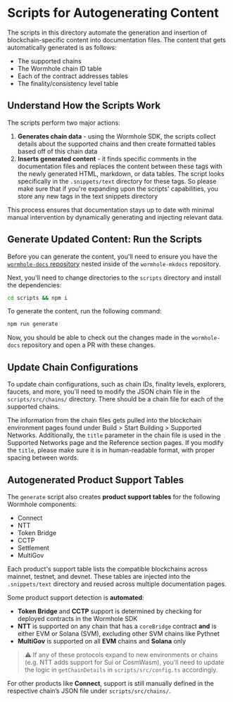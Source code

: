 # Scripts for Autogenerating Content

The scripts in this directory automate the generation and insertion of blockchain-specific content into documentation files. The content that gets automatically generated is as follows:

- The supported chains
- The Wormhole chain ID table
- Each of the contract addresses tables
- The finality/consistency level table

## Understand How the Scripts Work

The scripts perform two major actions:

1. **Generates chain data** - using the Wormhole SDK, the scripts collect details about the supported chains and then create formatted tables based off of this chain data
2. **Inserts generated content** - it finds specific <!--tag--> comments in the documentation files and replaces the content between these tags with the newly generated HTML, markdown, or data tables. The script looks specifically in the `.snippets/text` directory for these tags. So please make sure that if you're expanding upon the scripts' capabilities, you store any new tags in the text snippets directory

This process ensures that documentation stays up to date with minimal manual intervention by dynamically generating and injecting relevant data.

## Generate Updated Content: Run the Scripts

Before you can generate the content, you'll need to ensure you have the [`wormhole-docs` repository](https://github.com/wormhole-foundation/wormhole-docs) nested inside of the `wormhole-mkdocs` repository.

Next, you'll need to change directories to the `scripts` directory and install the dependencies:

```sh
cd scripts && npm i
```

To generate the content, run the following command:

```sh
npm run generate
```

Now, you should be able to check out the changes made in the `wormhole-docs` repository and open a PR with these changes.

## Update Chain Configurations

To update chain configurations, such as chain IDs, finality levels, explorers, faucets, and more, you'll need to modify the JSON chain file in the `scripts/src/chains/` directory. There should be a chain file for each of the supported chains.

The information from the chain files gets pulled into the blockchain environment pages found under Build > Start Building > Supported Networks. Additionally, the `title` parameter in the chain file is used in the Supported Networks page and the Reference section pages. If you modify the `title`, please make sure it is in human-readable format, with proper spacing between words.

## Autogenerated Product Support Tables

The `generate` script also creates **product support tables** for the following Wormhole components:

- Connect
- NTT
- Token Bridge
- CCTP
- Settlement
- MultiGov

Each product's support table lists the compatible blockchains across mainnet, testnet, and devnet. These tables are injected into the `.snippets/text` directory and reused across multiple documentation pages.

Some product support detection is **automated**:

- **Token Bridge** and **CCTP** support is determined by checking for deployed contracts in the Wormhole SDK
- **NTT** is supported on any chain that has a `coreBridge` contract **and** is either EVM or Solana (SVM), excluding other SVM chains like Pythnet
- **MultiGov** is supported on all **EVM** chains and **Solana** only

> ⚠️ If any of these protocols expand to new environments or chains (e.g. NTT adds support for Sui or CosmWasm), you'll need to update the logic in `getChainDetails` in `scripts/src/config.ts` accordingly.

For other products like **Connect**, support is still manually defined in the respective chain’s JSON file under `scripts/src/chains/`.
